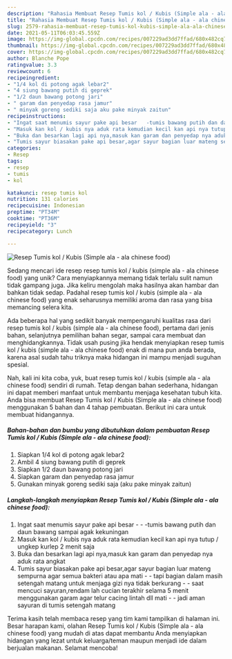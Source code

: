 ```yaml
---
description: "Rahasia Membuat Resep Tumis kol / Kubis (Simple ala - ala chinese food) yang Bikin Ngiler"
title: "Rahasia Membuat Resep Tumis kol / Kubis (Simple ala - ala chinese food) yang Bikin Ngiler"
slug: 2579-rahasia-membuat-resep-tumis-kol-kubis-simple-ala-ala-chinese-food-yang-bikin-ngiler
date: 2021-05-11T06:03:45.559Z
image: https://img-global.cpcdn.com/recipes/007229ad3dd7ffad/680x482cq70/resep-tumis-kol-kubis-simple-ala-ala-chinese-food-foto-resep-utama.jpg
thumbnail: https://img-global.cpcdn.com/recipes/007229ad3dd7ffad/680x482cq70/resep-tumis-kol-kubis-simple-ala-ala-chinese-food-foto-resep-utama.jpg
cover: https://img-global.cpcdn.com/recipes/007229ad3dd7ffad/680x482cq70/resep-tumis-kol-kubis-simple-ala-ala-chinese-food-foto-resep-utama.jpg
author: Blanche Pope
ratingvalue: 3.3
reviewcount: 6
recipeingredient:
- "1/4 kol di potong agak lebar2"
- "4 siung bawang putih di geprek"
- "1/2 daun bawang potong jari"
- " garam dan penyedap rasa jamur"
- " minyak goreng sediki saja aku pake minyak zaitun"
recipeinstructions:
- "Ingat saat menumis sayur pake api besar   -tumis bawang putih dan daun bawang sampai agak kekuningan"
- "Masuk kan kol / kubis nya aduk rata kemudian kecil kan api nya tutup / ungkep kurlep 2 menit saja"
- "Buka dan besarkan lagi api nya,masuk kan garam dan penyedap nya aduk rata angkat"
- "Tumis sayur biasakan pake api besar,agar sayur bagian luar mateng sempurna agar semua bakteri atau apa mati   tapi bagian dalam masih setengah matang untuk menjaga gizi nya tidak berkurang   saat mencuci sayuran,rendam lah cucian terakhir selama 5 menit menggunakan garam agar telur cacing lintah dll mati   jadi aman sayuran di tumis setengah matang"
categories:
- Resep
tags:
- resep
- tumis
- kol

katakunci: resep tumis kol 
nutrition: 131 calories
recipecuisine: Indonesian
preptime: "PT34M"
cooktime: "PT36M"
recipeyield: "3"
recipecategory: Lunch

---
```



![Resep Tumis kol / Kubis (Simple ala - ala chinese food)](https://img-global.cpcdn.com/recipes/007229ad3dd7ffad/680x482cq70/resep-tumis-kol-kubis-simple-ala-ala-chinese-food-foto-resep-utama.jpg)

Sedang mencari ide resep resep tumis kol / kubis (simple ala - ala chinese food) yang unik? Cara menyiapkannya memang tidak terlalu sulit namun tidak gampang juga. Jika keliru mengolah maka hasilnya akan hambar dan bahkan tidak sedap. Padahal resep tumis kol / kubis (simple ala - ala chinese food) yang enak seharusnya memiliki aroma dan rasa yang bisa memancing selera kita.

Ada beberapa hal yang sedikit banyak mempengaruhi kualitas rasa dari resep tumis kol / kubis (simple ala - ala chinese food), pertama dari jenis bahan, selanjutnya pemilihan bahan segar, sampai cara membuat dan menghidangkannya. Tidak usah pusing jika hendak menyiapkan resep tumis kol / kubis (simple ala - ala chinese food) enak di mana pun anda berada, karena asal sudah tahu triknya maka hidangan ini mampu menjadi suguhan spesial.




Nah, kali ini kita coba, yuk, buat resep tumis kol / kubis (simple ala - ala chinese food) sendiri di rumah. Tetap dengan bahan sederhana, hidangan ini dapat memberi manfaat untuk membantu menjaga kesehatan tubuh kita. Anda bisa membuat Resep Tumis kol / Kubis (Simple ala - ala chinese food) menggunakan 5 bahan dan 4 tahap pembuatan. Berikut ini cara untuk membuat hidangannya.

<!--inarticleads1-->

##### Bahan-bahan dan bumbu yang dibutuhkan dalam pembuatan Resep Tumis kol / Kubis (Simple ala - ala chinese food):

1. Siapkan 1/4 kol di potong agak lebar2
1. Ambil 4 siung bawang putih di geprek
1. Siapkan 1/2 daun bawang potong jari
1. Siapkan  garam dan penyedap rasa jamur
1. Gunakan  minyak goreng sediki saja (aku pake minyak zaitun)




<!--inarticleads2-->

##### Langkah-langkah menyiapkan Resep Tumis kol / Kubis (Simple ala - ala chinese food):

1. Ingat saat menumis sayur pake api besar  -  - -tumis bawang putih dan daun bawang sampai agak kekuningan
1. Masuk kan kol / kubis nya aduk rata kemudian kecil kan api nya tutup / ungkep kurlep 2 menit saja
1. Buka dan besarkan lagi api nya,masuk kan garam dan penyedap nya aduk rata angkat
1. Tumis sayur biasakan pake api besar,agar sayur bagian luar mateng sempurna agar semua bakteri atau apa mati  -  - tapi bagian dalam masih setengah matang untuk menjaga gizi nya tidak berkurang  -  - saat mencuci sayuran,rendam lah cucian terakhir selama 5 menit menggunakan garam agar telur cacing lintah dll mati  -  - jadi aman sayuran di tumis setengah matang




Terima kasih telah membaca resep yang tim kami tampilkan di halaman ini. Besar harapan kami, olahan Resep Tumis kol / Kubis (Simple ala - ala chinese food) yang mudah di atas dapat membantu Anda menyiapkan hidangan yang lezat untuk keluarga/teman maupun menjadi ide dalam berjualan makanan. Selamat mencoba!
